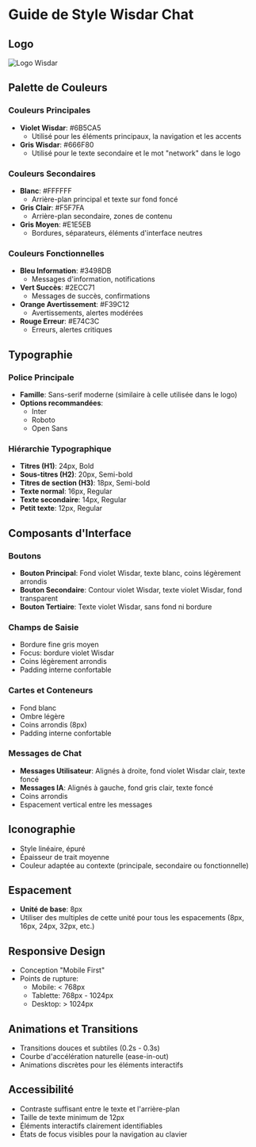 # Guide de Style Wisdar Chat

## Logo
![Logo Wisdar](/home/ubuntu/wisdar_chat_project/design/Logo-wisdar.png)

## Palette de Couleurs

### Couleurs Principales
- **Violet Wisdar**: #6B5CA5
  - Utilisé pour les éléments principaux, la navigation et les accents
- **Gris Wisdar**: #666F80
  - Utilisé pour le texte secondaire et le mot "network" dans le logo

### Couleurs Secondaires
- **Blanc**: #FFFFFF
  - Arrière-plan principal et texte sur fond foncé
- **Gris Clair**: #F5F7FA
  - Arrière-plan secondaire, zones de contenu
- **Gris Moyen**: #E1E5EB
  - Bordures, séparateurs, éléments d'interface neutres

### Couleurs Fonctionnelles
- **Bleu Information**: #3498DB
  - Messages d'information, notifications
- **Vert Succès**: #2ECC71
  - Messages de succès, confirmations
- **Orange Avertissement**: #F39C12
  - Avertissements, alertes modérées
- **Rouge Erreur**: #E74C3C
  - Erreurs, alertes critiques

## Typographie

### Police Principale
- **Famille**: Sans-serif moderne (similaire à celle utilisée dans le logo)
- **Options recommandées**: 
  - Inter
  - Roboto
  - Open Sans

### Hiérarchie Typographique
- **Titres (H1)**: 24px, Bold
- **Sous-titres (H2)**: 20px, Semi-bold
- **Titres de section (H3)**: 18px, Semi-bold
- **Texte normal**: 16px, Regular
- **Texte secondaire**: 14px, Regular
- **Petit texte**: 12px, Regular

## Composants d'Interface

### Boutons
- **Bouton Principal**: Fond violet Wisdar, texte blanc, coins légèrement arrondis
- **Bouton Secondaire**: Contour violet Wisdar, texte violet Wisdar, fond transparent
- **Bouton Tertiaire**: Texte violet Wisdar, sans fond ni bordure

### Champs de Saisie
- Bordure fine gris moyen
- Focus: bordure violet Wisdar
- Coins légèrement arrondis
- Padding interne confortable

### Cartes et Conteneurs
- Fond blanc
- Ombre légère
- Coins arrondis (8px)
- Padding interne confortable

### Messages de Chat
- **Messages Utilisateur**: Alignés à droite, fond violet Wisdar clair, texte foncé
- **Messages IA**: Alignés à gauche, fond gris clair, texte foncé
- Coins arrondis
- Espacement vertical entre les messages

## Iconographie
- Style linéaire, épuré
- Épaisseur de trait moyenne
- Couleur adaptée au contexte (principale, secondaire ou fonctionnelle)

## Espacement
- **Unité de base**: 8px
- Utiliser des multiples de cette unité pour tous les espacements (8px, 16px, 24px, 32px, etc.)

## Responsive Design
- Conception "Mobile First"
- Points de rupture:
  - Mobile: < 768px
  - Tablette: 768px - 1024px
  - Desktop: > 1024px

## Animations et Transitions
- Transitions douces et subtiles (0.2s - 0.3s)
- Courbe d'accélération naturelle (ease-in-out)
- Animations discrètes pour les éléments interactifs

## Accessibilité
- Contraste suffisant entre le texte et l'arrière-plan
- Taille de texte minimum de 12px
- Éléments interactifs clairement identifiables
- États de focus visibles pour la navigation au clavier
